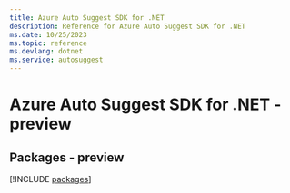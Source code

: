 ```yaml
---
title: Azure Auto Suggest SDK for .NET
description: Reference for Azure Auto Suggest SDK for .NET
ms.date: 10/25/2023
ms.topic: reference
ms.devlang: dotnet
ms.service: autosuggest
---
```

# Azure Auto Suggest SDK for .NET - preview
## Packages - preview
[!INCLUDE [packages](auto-suggest-index.md)]